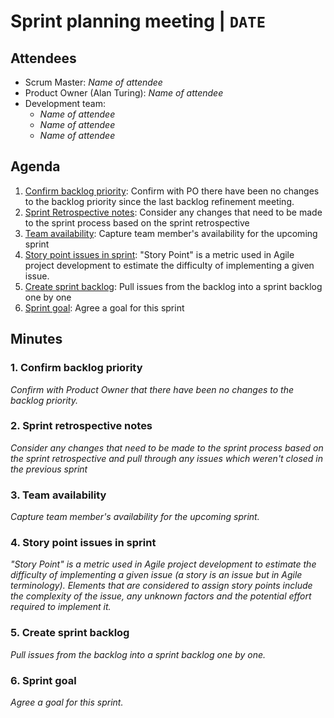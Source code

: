 # Sprint planning meeting | `DATE`

## Attendees

* Scrum Master: *Name of attendee*
* Product Owner (Alan Turing): *Name of attendee*
* Development team:
  * *Name of attendee*
  * *Name of attendee*
  * *Name of attendee*

## Agenda

1. [Confirm backlog priority](#1-confirm-backlog-priority): Confirm with PO there have been no changes to the backlog priority since the last backlog refinement meeting.
2. [Sprint Retrospective notes](#2-sprint-retrospective-notes): Consider any changes that need to be made to the sprint process based on the sprint retrospective
3. [Team availability](#3-team-availability): Capture team member's availability for the upcoming sprint
4. [Story point issues in sprint](#4-story-point-issues-in-sprint): "Story Point" is a metric used in Agile project development to estimate the difficulty of implementing a given issue.
5. [Create sprint backlog](#5-create-sprint-backlog): Pull issues from the backlog into a sprint backlog one by one
6. [Sprint goal](#6-sprint-goal): Agree a goal for this sprint

## Minutes

### 1. Confirm backlog priority

*Confirm with Product Owner that there have been no changes to the backlog priority.*

### 2. Sprint retrospective notes

*Consider any changes that need to be made to the sprint process based on the sprint retrospective and pull through any issues which weren't closed in the previous sprint*

### 3. Team availability

*Capture team member's availability for the upcoming sprint.*

### 4. Story point issues in sprint

*"Story Point" is a metric used in Agile project development to estimate the difficulty of implementing a given issue (a story is an issue but in Agile terminology). Elements that are considered to assign story points include the complexity of the issue, any unknown factors and the potential effort required to implement it.*

### 5. Create sprint backlog

*Pull issues from the backlog into a sprint backlog one by one.*

### 6. Sprint goal

*Agree a goal for this sprint.*

